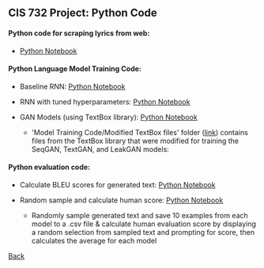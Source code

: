 ## CIS 732 Project: Python Code

#### Python code for scraping lyrics from web: 
- <a href="/Data Collection Code/WebScraping_SongLyrics.ipynb">Python Notebook</a>


#### Python Language Model Training Code:
- Baseline RNN: <a href="/Model Training Code/Baseline_RNN.ipynb">Python Notebook</a>
	
- RNN with tuned hyperparameters: <a href="/Model Training Code/RNN.ipynb">Python Notebook</a>
	
- GAN Models (using TextBox library): <a href="/Model Training Code/GANs_with_Textbox_lib.ipynb">Python Notebook</a>
 	
	- 'Model Training Code/Modified TextBox files' folder (<a href="https://github.com/zstrathe/zstrathe.github.io/tree/master/code/cis732/Python%20Code/Model%20Training%20Code/Modified%20TextBox%20files">link</a>) contains files from the TextBox library that were modified for training the SeqGAN, TextGAN, and LeakGAN models: 


#### Python evaluation code:
- Calculate BLEU scores for generated text: <a href="/Text Sampling and Evaluation Code/bleu_evaluation.ipynb">Python Notebook</a>

- Random sample and calculate human score: <a href="/Text Sampling and Evaluation Code/select_and_evaluate.ipynb">Python Notebook</a>
	- Randomly sample generated text and save 10 examples from each model to a .csv file & calculate human evaluation score by displaying a random selection from sampled text and prompting for score, then calculates the average for each model


[Back](/)

